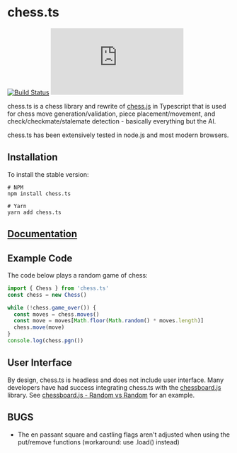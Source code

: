 # chess.ts

[![Build Status](https://travis-ci.org/lubert/chess.ts.svg?branch=master)](https://travis-ci.org/lubert/chess.ts)
[![npm](https://img.shields.io/npm/v/@lubert/chess.ts)](https://www.npmjs.com/package/@lubert/chess.ts)

chess.ts is a chess library and rewrite of [chess.js](https://github.com/jhlywa/chess.js) in Typescript that is used for chess move
generation/validation, piece placement/movement, and check/checkmate/stalemate
detection - basically everything but the AI.

chess.ts has been extensively tested in node.js and most modern browsers.

## Installation

To install the stable version:

```
# NPM
npm install chess.ts

# Yarn
yarn add chess.ts
```

## [Documentation](./docs/chess.ts.md)

## Example Code

The code below plays a random game of chess:

```js
import { Chess } from 'chess.ts'
const chess = new Chess()

while (!chess.game_over()) {
  const moves = chess.moves()
  const move = moves[Math.floor(Math.random() * moves.length)]
  chess.move(move)
}
console.log(chess.pgn())
```

## User Interface

By design, chess.ts is headless and does not include user interface.  Many
developers have had success integrating chess.ts with the
[chessboard.js](http://chessboardjs.com) library. See
[chessboard.js - Random vs Random](http://chessboardjs.com/examples#5002) for
an example.

## BUGS

-   The en passant square and castling flags aren't adjusted when using the put/remove functions (workaround: use .load() instead)
